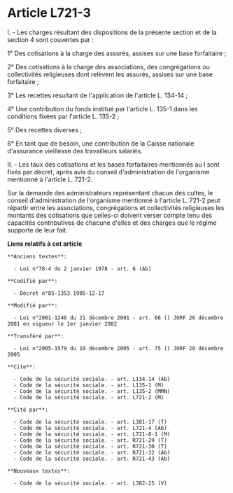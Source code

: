 # Article L721-3

I. - Les charges résultant des dispositions de la présente section et de la section 4 sont couvertes par :

1° Des cotisations à la charge des assurés, assises sur une base forfaitaire ;

2° Des cotisations à la charge des associations, des congrégations ou collectivités religieuses dont relèvent les assurés,
assises sur une base forfaitaire ;

3° Les recettes résultant de l'application de l'article L. 134-14 ;

4° Une contribution du fonds institué par l'article L. 135-1 dans les conditions fixées par l'article L. 135-2 ;

5° Des recettes diverses ;

6° En tant que de besoin, une contribution de la Caisse nationale d'assurance vieillesse des travailleurs salariés.

II. - Les taux des cotisations et les bases forfaitaires mentionnés au I sont fixés par décret, après avis du conseil
d'administration de l'organisme mentionné à l'article L. 721-2.

Sur la demande des administrateurs représentant chacun des cultes, le conseil d'administration de l'organisme mentionné à
l'article L. 721-2 peut répartir entre les associations, congrégations et collectivités religieuses les montants des
cotisations que celles-ci doivent verser compte tenu des capacités contributives de chacune d'elles et des charges que le
régime supporte de leur fait.

**Liens relatifs à cet article**

	**Anciens textes**:

	  - Loi n°78-4 du 2 janvier 1978 - art. 6 (Ab)

	**Codifié par**:

	  - Décret n°85-1353 1985-12-17

	**Modifié par**:

	  - Loi n°2001-1246 du 21 décembre 2001 - art. 66 () JORF 26 décembre 2001 en vigueur le 1er janvier 2002

	**Transféré par**:

	  - Loi n°2005-1579 du 19 décembre 2005 - art. 75 () JORF 20 décembre 2005

	**Cite**:

	  - Code de la sécurité sociale. - art. L134-14 (Ab)
	  - Code de la sécurité sociale. - art. L135-1 (M)
	  - Code de la sécurité sociale. - art. L135-2 (MMN)
	  - Code de la sécurité sociale. - art. L721-2 (M)

	**Cité par**:

	  - Code de la sécurité sociale. - art. L381-17 (T)
	  - Code de la sécurité sociale. - art. L721-4 (Ab)
	  - Code de la sécurité sociale. - art. L721-8-1 (M)
	  - Code de la sécurité sociale. - art. R721-29 (T)
	  - Code de la sécurité sociale. - art. R721-30 (T)
	  - Code de la sécurité sociale. - art. R721-32 (Ab)
	  - Code de la sécurité sociale. - art. R721-43 (Ab)

	**Nouveaux textes**:

	  - Code de la sécurité sociale. - art. L382-25 (V)
